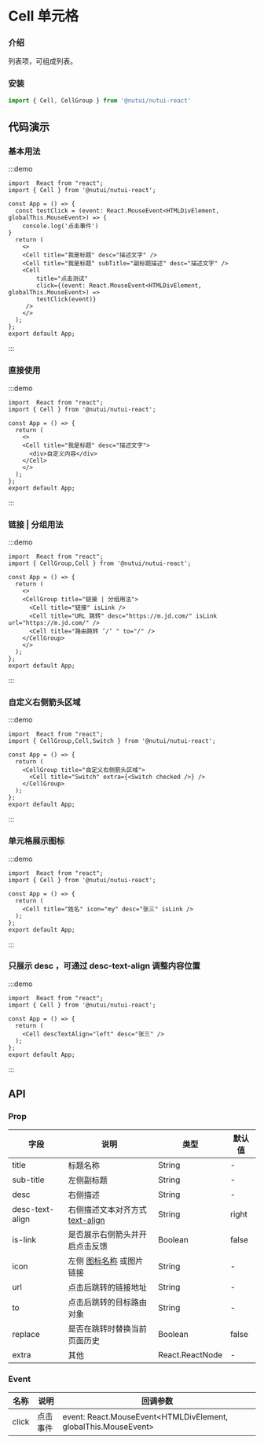 # Cell 单元格

### 介绍

列表项，可组成列表。

### 安装

```javascript
import { Cell, CellGroup } from '@nutui/nutui-react'
```

## 代码演示

### 基本用法

:::demo

```tsx
import  React from "react";
import { Cell } from '@nutui/nutui-react';

const App = () => {
  const testClick = (event: React.MouseEvent<HTMLDivElement, globalThis.MouseEvent>) => {
    console.log('点击事件')
}
  return (
    <>
    <Cell title="我是标题" desc="描述文字" />
    <Cell title="我是标题" subTitle="副标题描述" desc="描述文字" />
    <Cell
        title="点击测试"
        click={(event: React.MouseEvent<HTMLDivElement, globalThis.MouseEvent>) =>
        testClick(event)}
     />
    </>
  );
};
export default App;
```

:::

### 直接使用

:::demo

```tsx
import  React from "react";
import { Cell } from '@nutui/nutui-react';

const App = () => {
  return (
    <>
    <Cell title="我是标题" desc="描述文字">
      <div>自定义内容</div>
    </Cell>
    </>
  );
};
export default App;
```

:::

### 链接 | 分组用法

:::demo

```tsx
import  React from "react";
import { CellGroup,Cell } from '@nutui/nutui-react';

const App = () => {
  return (
    <>
    <CellGroup title="链接 | 分组用法">
      <Cell title="链接" isLink />
      <Cell title="URL 跳转" desc="https://m.jd.com/" isLink url="https://m.jd.com/" />
      <Cell title="路由跳转 ’/‘ " to="/" />
    </CellGroup>
    </>
  );
};
export default App;
```

:::

### 自定义右侧箭头区域

:::demo

```tsx
import  React from "react";
import { CellGroup,Cell,Switch } from '@nutui/nutui-react';

const App = () => {
  return (
    <CellGroup title="自定义右侧箭头区域">
      <Cell title="Switch" extra={<Switch checked />} />
    </CellGroup>
  );
};
export default App;
```

:::

### 单元格展示图标

:::demo

```tsx
import  React from "react";
import { Cell } from '@nutui/nutui-react';

const App = () => {
  return (
    <Cell title="姓名" icon="my" desc="张三" isLink />
  );
};
export default App;
```

:::

### 只展示 desc ，可通过 desc-text-align 调整内容位置

:::demo

```tsx
import  React from "react";
import { Cell } from '@nutui/nutui-react';

const App = () => {
  return (
    <Cell descTextAlign="left" desc="张三" />
  );
};
export default App;
```

:::

## API

### Prop

| 字段            | 说明                                                                                         | 类型            | 默认值 |
| --------------- | -------------------------------------------------------------------------------------------- | --------------- | ------ |
| title           | 标题名称                                                                                     | String          | -      |
| sub-title       | 左侧副标题                                                                                   | String          | -      |
| desc            | 右侧描述                                                                                     | String          | -      |
| desc-text-align | 右侧描述文本对齐方式 [text-align](https://www.w3school.com.cn/cssref/pr_text_text-align.asp) | String          | right  |
| is-link         | 是否展示右侧箭头并开启点击反馈                                                               | Boolean         | false  |
| icon            | 左侧 [图标名称](#/icon) 或图片链接                                                           | String          | -      |
| url             | 点击后跳转的链接地址                                                                         | String          | -      |
| to              | 点击后跳转的目标路由对象                                                                     | String          | -      |
| replace         | 是否在跳转时替换当前页面历史                                                                 | Boolean         | false  |
| extra           | 其他                                                                                         | React.ReactNode | -      |

### Event

| 名称  | 说明     | 回调参数                                                       |
| ----- | -------- | -------------------------------------------------------------- |
| click | 点击事件 | event: React.MouseEvent<HTMLDivElement, globalThis.MouseEvent> |
